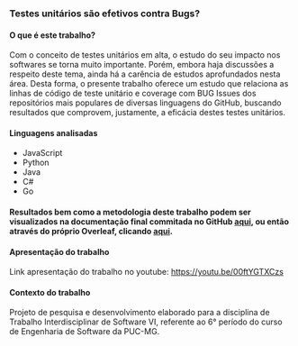 ### Testes unitários são efetivos contra Bugs?

#### O que é este trabalho?

Com o conceito de testes unitários em alta, o estudo do seu impacto nos softwares se torna muito importante. Porém, embora haja discussões a respeito deste tema, ainda há a carência de estudos aprofundados nesta área. Desta forma, o presente trabalho oferece um estudo que relaciona as linhas de código de teste unitário e coverage com BUG Issues dos repositórios mais populares de diversas linguagens do GitHub, buscando resultados que comprovem, justamente, a eficácia destes testes unitários.

#### Linguagens analisadas

- JavaScript
- Python
- Java
- C#
- Go

#### Resultados bem como a metodologia deste trabalho podem ser visualizados na documentação final commitada no GitHub [aqui](https://github.com/MateusSantosFonseca/TISVI-Analise-Efetividade-Testes-Unitarios/blob/master/Documentacao_Final.pdf), ou então através do próprio Overleaf, clicando [aqui](https://pt.overleaf.com/read/zvjsnjyccdtn).

#### Apresentação do trabalho

Link apresentação do trabalho no youtube: https://youtu.be/00ftYGTXCzs

#### Contexto do trabalho

Projeto de pesquisa e desenvolvimento elaborado para a disciplina de Trabalho Interdisciplinar de Software VI, referente ao 6° período do curso de Engenharia de Software da PUC-MG.
